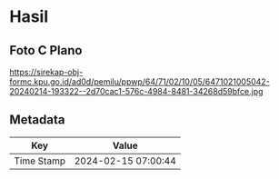 # Hasil

## Foto C Plano

https://sirekap-obj-formc.kpu.go.id/ad0d/pemilu/ppwp/64/71/02/10/05/6471021005042-20240214-193322--2d70cac1-576c-4984-8481-34268d59bfce.jpg


## Metadata

| Key        | Value               |
| ---------- | ------------------- |
| Time Stamp | 2024-02-15 07:00:44 |



